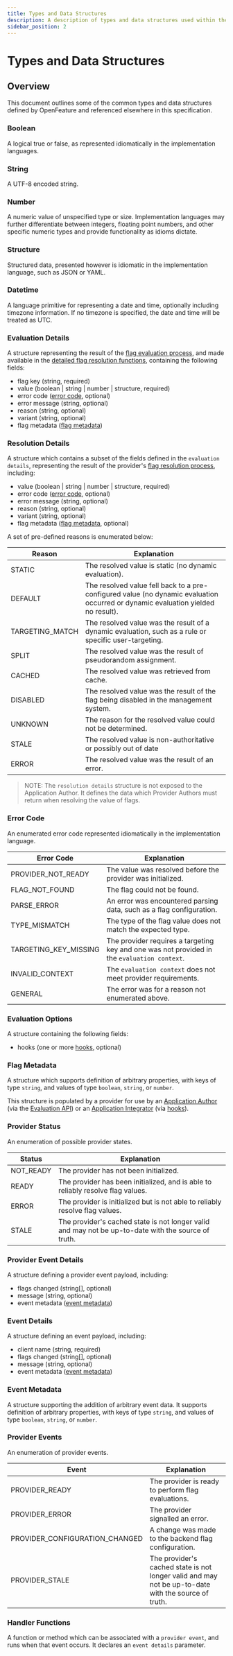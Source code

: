 ```yaml
---
title: Types and Data Structures
description: A description of types and data structures used within the OpenFeature specification.
sidebar_position: 2
---
```


# Types and Data Structures

## Overview

This document outlines some of the common types and data structures defined by OpenFeature and referenced elsewhere in this specification.

### Boolean

A logical true or false, as represented idiomatically in the implementation languages.

### String

A UTF-8 encoded string.

### Number

A numeric value of unspecified type or size. Implementation languages may further differentiate between integers, floating point numbers, and other specific numeric types and provide functionality as idioms dictate.

### Structure

Structured data, presented however is idiomatic in the implementation language, such as JSON or YAML.

### Datetime

A language primitive for representing a date and time, optionally including timezone information. If no timezone is specified, the date and time will be treated as UTC.

### Evaluation Details

A structure representing the result of the [flag evaluation process](./glossary.md#evaluating-flag-values), and made available in the [detailed flag resolution functions](./sections/01-flag-evaluation.md#14-detailed-flag-evaluation), containing the following fields:

- flag key (string, required)
- value (boolean | string | number | structure, required)
- error code ([error code](#error-code), optional)
- error message (string, optional)
- reason (string, optional)
- variant (string, optional)
- flag metadata ([flag metadata](#flag-metadata))

### Resolution Details

A structure which contains a subset of the fields defined in the `evaluation details`, representing the result of the provider's [flag resolution process](./glossary.md#resolving-flag-values), including:

- value (boolean | string | number | structure, required)
- error code ([error code](#error-code), optional)
- error message (string, optional)
- reason (string, optional)
- variant (string, optional)
- flag metadata ([flag metadata](#flag-metadata), optional)

A set of pre-defined reasons is enumerated below:

| Reason          | Explanation                                                                                                                      |
| --------------- | -------------------------------------------------------------------------------------------------------------------------------- |
| STATIC          | The resolved value is static (no dynamic evaluation).                                                                            |
| DEFAULT         | The resolved value fell back to a pre-configured value (no dynamic evaluation occurred or dynamic evaluation yielded no result). |
| TARGETING_MATCH | The resolved value was the result of a dynamic evaluation, such as a rule or specific user-targeting.                            |
| SPLIT           | The resolved value was the result of pseudorandom assignment.                                                                    |
| CACHED          | The resolved value was retrieved from cache.                                                                                     |
| DISABLED        | The resolved value was the result of the flag being disabled in the management system.                                           |
| UNKNOWN         | The reason for the resolved value could not be determined.                                                                       |
| STALE           | The resolved value is non-authoritative or possibly out of date                                                                  |
| ERROR           | The resolved value was the result of an error.                                                                                   |

> NOTE: The `resolution details` structure is not exposed to the Application Author. It defines the data which Provider Authors must return when resolving the value of flags.

### Error Code

An enumerated error code represented idiomatically in the implementation language.

| Error Code            | Explanation                                                                                 |
| --------------------- | ------------------------------------------------------------------------------------------- |
| PROVIDER_NOT_READY    | The value was resolved before the provider was initialized.                                 |
| FLAG_NOT_FOUND        | The flag could not be found.                                                                |
| PARSE_ERROR           | An error was encountered parsing data, such as a flag configuration.                        |
| TYPE_MISMATCH         | The type of the flag value does not match the expected type.                                |
| TARGETING_KEY_MISSING | The provider requires a targeting key and one was not provided in the `evaluation context`. |
| INVALID_CONTEXT       | The `evaluation context` does not meet provider requirements.                               |
| GENERAL               | The error was for a reason not enumerated above.                                            |

### Evaluation Options

A structure containing the following fields:

- hooks (one or more [hooks](./sections/04-hooks.md), optional)

### Flag Metadata

A structure which supports definition of arbitrary properties, with keys of type `string`, and values of type `boolean`, `string`, or `number`.

This structure is populated by a provider for use by an [Application Author](./glossary.md#application-author) (via the [Evaluation API](./glossary.md#evaluation-api)) or an [Application Integrator](./glossary.md#application-integrator) (via [hooks](./sections/04-hooks.md)).

### Provider Status

An enumeration of possible provider states.

| Status    | Explanation                                                                                         |
| --------- | --------------------------------------------------------------------------------------------------- |
| NOT_READY | The provider has not been initialized.                                                              |
| READY     | The provider has been initialized, and is able to reliably resolve flag values.                     |
| ERROR     | The provider is initialized but is not able to reliably resolve flag values.                        |
| STALE     | The provider's cached state is not longer valid and may not be up-to-date with the source of truth. |

### Provider Event Details

A structure defining a provider event payload, including:

- flags changed (string[], optional)
- message (string, optional)
- event metadata ([event metadata](#event-metadata))

### Event Details

A structure defining an event payload, including:

- client name (string, required)
- flags changed (string[], optional)
- message (string, optional)
- event metadata ([event metadata](#event-metadata))

### Event Metadata

A structure supporting the addition of arbitrary event data.
It supports definition of arbitrary properties, with keys of type `string`, and values of type `boolean`, `string`, or `number`.

### Provider Events

An enumeration of provider events.

| Event                          | Explanation                                                                                         |
| ------------------------------ | --------------------------------------------------------------------------------------------------- |
| PROVIDER_READY                 | The provider is ready to perform flag evaluations.                                                  |
| PROVIDER_ERROR                 | The provider signalled an error.                                                                    |
| PROVIDER_CONFIGURATION_CHANGED | A change was made to the backend flag configuration.                                                |
| PROVIDER_STALE                 | The provider's cached state is not longer valid and may not be up-to-date with the source of truth. |

### Handler Functions

A function or method which can be associated with a `provider event`, and runs when that event occurs.
It declares an `event details` parameter.

